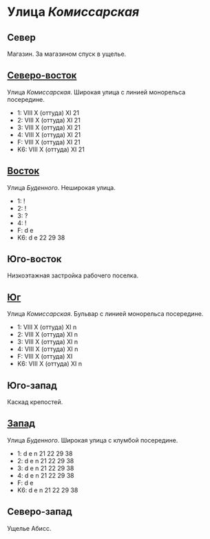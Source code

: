 # Улица *Комиссарская*

## Север

Магазин.
За магазином спуск в ущелье.

## [Северо-восток](./10585040.md)

Улица *Комиссарская*.
Широкая улица с линией монорельса посередине.

* 1:    VIII    X (оттуда)  XI
        21
* 2:    VIII    X (оттуда)  XI
        21
* 3:    VIII    X (оттуда)  XI
        21
* 4:    VIII    X (оттуда)  XI
        21
* F:    VIII    X (оттуда)  XI
        21
* K6:   VIII    X (оттуда)  XI
        21

## [Восток](./10570060.md)

Улица *Буденного*.
Неширокая улица.

* 1:    !
* 2:    !
* 3:    ?
* 4:    !
* F:    d   e
* K6:   d   e
        22  29  38

## Юго-восток

Низкоэтажная застройка рабочего поселка.

## [Юг](./10560065.md)

Улица *Комиссарская*.
Бульвар с линией монорельса посередине.

* 1:    VIII    X (оттуда)  XI
        n
* 2:    VIII    X (оттуда)  XI
        n
* 3:    VIII    X (оттуда)  XI
        n
* 4:    VIII    X (оттуда)  XI
        n
* F:    VIII    X (оттуда)  XI
* K6:   VIII    X (оттуда)  XI
        n

## Юго-запад

Каскад крепостей.

## [Запад](./10545060.md)

Улица *Буденного*.
Широкая улица с клумбой посередине.

* 1:    d   e   n
        21  22  29  38
* 2:    d   e   n
        21  22  29  38
* 3:    d   e   n
        21  22  29  38
* 4:    d   e   n
        21  22  29  38
* F:    d   e
* K6:   d   e   n
        21  22  29  38

## Северо-запад

Ущелье Абисс.
